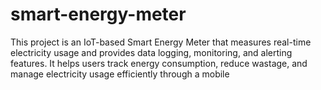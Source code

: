 # smart-energy-meter
This project is an IoT-based Smart Energy Meter that measures real-time electricity usage and provides data logging, monitoring, and alerting features. It helps users track energy consumption, reduce wastage, and manage electricity usage efficiently through a mobile 
